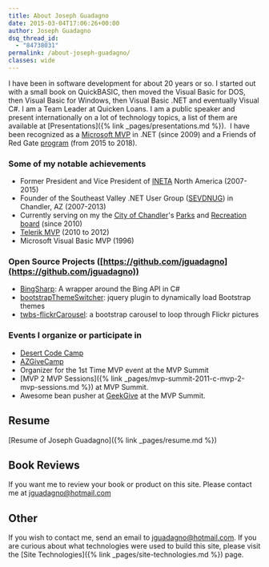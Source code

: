 ```yaml
---
title: About Joseph Guadagno
date: 2015-03-04T17:06:26+00:00
author: Joseph Guadagno
dsq_thread_id:
  - "84738031"
permalink: /about-joseph-guadagno/
classes: wide
---
```

I have been in software development for about 20 years or so. I started out with a small book on QuickBASIC, then moved the Visual Basic for DOS, then Visual Basic for Windows, then Visual Basic .NET and eventually Visual C#. I am a Team Leader at Quicken Loans. I am a public speaker and present internationally on a lot of technology topics, a list of them are available at [Presentations]({% link _pages/presentations.md %}).  I have been recognized as a [Microsoft MVP](http://jjg.me/MVPLink) in .NET (since 2009) and a Friends of Red Gate [program](http://www.red-gate.com/community/friends-of-rg) (from 2015 to 2018).

### Some of my notable achievements

* Former President and Vice President of [INETA](http://ineta.org/) North America (2007-2015)
* Founder of the Southeast Valley .NET User Group ([SEVDNUG](http://sevdnug.org/home.aspx)) in Chandler, AZ (2007-2013)
* Currently serving on my the [City of Chandler](http://www.chandleraz.gov/)'s [Parks](http://www.chandleraz.gov/default.aspx?pageid=287) and [Recreation](http://www.chandleraz.gov/default.aspx?pageid=732) [board](http://www.chandleraz.gov/default.aspx?pageid=268) (since 2010)
* [Telerik MVP](http://www.telerik.com/community/client-profile.aspx?cId=187651) (2010 to 2012)
* Microsoft Visual Basic MVP (1996)

### Open Source Projects ([https://github.com/jguadagno](https://github.com/jguadagno))

* [BingSharp](http://bingsharp.codeplex.com/): A wrapper around the Bing API in C#
* [bootstrapThemeSwitcher](https://github.com/jguadagno/bootstrapThemeSwitcher): jquery plugin to dynamically load Bootstrap themes
* [twbs-flickrCarousel](https://github.com/jguadagno/twbs-flickrCarousel): a bootstrap carousel to loop through Flickr pictures

### Events I organize or participate in

* [Desert Code Camp](https://desertcodecamp.com/)
* [AZGiveCamp](http://azgivecamp.org/)
* Organizer for the 1st Time MVP event at the MVP Summit
* [MVP 2 MVP Sessions]({% link _pages/mvp-summit-2011-c-mvp-2-mvp-sessions.md %}) at MVP Summit.
* Awesome bean pusher at [GeekGive](http://geekgive.org/project/mvpsummit2012.aspx) at the MVP Summit.

## Resume

[Resume of Joseph Guadagno]({% link _pages/resume.md %})

## Book Reviews

If you want me to review your book or product on this site. Please contact me at [jguadagno@hotmail.com](mailto:jguadagno@hotmail.com?Subject=%27Product%20Review%20Request%27 "Send me an email")

## Other

If you wish to contact me, send an email to [jguadagno@hotmail.com](mailto:jguadagno@hotmail.com). If you are curious about what technologies were used to build this site, please visit the [Site Technologies]({% link _pages/site-technologies.md %}) page.